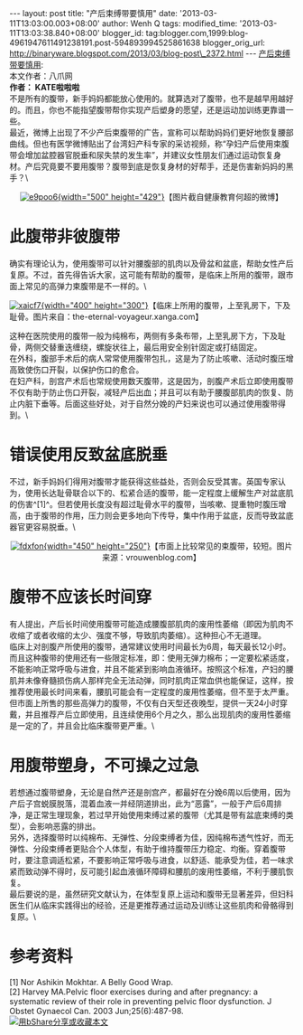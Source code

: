 --- layout: post title: "产后束缚带要慎用" date:
'2013-03-11T13:03:00.003+08:00' author: Wenh Q tags: modified\_time:
'2013-03-11T13:03:38.840+08:00' blogger\_id:
tag:blogger.com,1999:blog-4961947611491238191.post-594893994525861638
blogger\_orig\_url:
http://binaryware.blogspot.com/2013/03/blog-post\_2372.html ---
[产后束缚带要慎用](http://songshuhui.net/archives/79335):\
本文作者：八爪网\
**作者： KATE啦啦啦**\
不是所有的腹带，新手妈妈都能放心使用的。就算选对了腹带，也不是越早用越好的。而且，你也不能指望腹带帮你实现产后塑身的愿望，还是运动加训练更靠谱一些。\
最近，微博上出现了不少产后束腹带的广告，宣称可以帮助妈妈们更好地恢复腰部曲线。但也有医学微博贴出了台湾妇产科专家的采访视频，称“孕妇产后使用束腹带会增加盆腔器官脱垂和尿失禁的发生率”，并建议女性朋友们通过运动恢复身材。产后究竟要不要用腹带？腹带到底是恢复身材的好帮手，还是伤害新妈妈的黑手？\

<div style="text-align: center;">

[![](http://cdn.songshuhui.net/wp-content/uploads/2013/03/e9poo6.jpg "e9poo6"){width="500"
height="429"}](http://cdn.songshuhui.net/wp-content/uploads/2013/03/e9poo6.jpg)【图片截自健康教育何超的微博】

</div>

此腹带非彼腹带
==============

确实有理论认为，使用腹带可以针对腰腹部的肌肉以及骨盆和盆底，帮助女性产后复原。不过，首先得告诉大家，这可能有帮助的腹带，是临床上所用的腹带，跟市面上常见的高弹力束腹带是不一样的。\

<div style="text-align: left;">

[![](http://cdn.songshuhui.net/wp-content/uploads/2013/03/xaicf7.jpg "xaicf7"){width="400"
height="300"}](http://cdn.songshuhui.net/wp-content/uploads/2013/03/xaicf7.jpg)【临床上所用的腹带，上至乳房下，下及耻骨。图片来自：the-eternal-voyageur.xanga.com】

</div>

这种在医院使用的腹带一般为纯棉布，两侧有多条布带，上至乳房下方，下及耻骨，两侧交替重迭缠绕，螺旋状往上，最后用安全别针固定或打结固定。\
在外科，腹部手术后的病人常常使用腹带包扎，这是为了防止咳嗽、活动时腹压增高致使伤口开裂，以保护伤口的愈合。\
在妇产科，剖宫产术后也常规使用数天腹带，这是因为，剖腹产术后立即使用腹带不仅有助于防止伤口开裂，减轻产后出血；并且可以有助于腰腹部肌肉的恢复、防止内脏下垂等。后面这些好处，对于自然分娩的产妇来说也可以通过使用腹带得到。\

错误使用反致盆底脱垂
====================

不过，新手妈妈们得用对腹带才能获得这些益处，否则会反受其害。英国专家认为，使用长达耻骨联合以下的、松紧合适的腹带，能一定程度上缓解生产对盆底肌的伤害^\[1\]^。但若使用长度没有超过耻骨水平的腹带，当咳嗽、提重物时腹压增高，由于腹带的作用，压力则会更多地向下传导，集中作用于盆底，反而导致盆底器官更容易脱垂。\

<div style="text-align: center;">

[![](http://cdn.songshuhui.net/wp-content/uploads/2013/03/fdxfon.jpg "fdxfon"){width="450"
height="250"}](http://cdn.songshuhui.net/wp-content/uploads/2013/03/fdxfon.jpg)【市面上比较常见的束腹带，较短。图片来源：vrouwenblog.com】

</div>

腹带不应该长时间穿
==================

有人提出，产后长时间使用腹带可能造成腰腹部肌肉的废用性萎缩（即因为肌肉不收缩了或者收缩的太少、强度不够，导致肌肉萎缩）。这种担心不无道理。\
临床上对剖腹产所使用的腹带，通常建议使用时间最长为6周，每天最长12小时。而且这种腹带的使用还有一些限定标准，即：使用无弹力棉布；一定要松紧适度，不能影响正常呼吸与进食，并且不能紧到影响血液循环。按照这个标准，产妇的腰肌并未像脊髓损伤病人那样完全无法动弹，同时肌肉正常血供也能保证，这样，按推荐使用最长时间来看，腰肌可能会有一定程度的废用性萎缩，但不至于太严重。\
但市面上所售的那些高弹力的腹带，不仅有白天型还夜晚型，提供一天24小时穿戴，并且推荐产后立即使用，且连续使用6个月之久，那么出现肌肉的废用性萎缩是一定的了，并且会比临床腹带更严重。\

用腹带塑身，不可操之过急
========================

若想通过腹带塑身，无论是自然产还是剖宫产，都最好在分娩6周以后使用，因为产后子宫蜕膜脱落，混着血液一并经阴道排出，此为“恶露”，一般于产后6周排净，是正常生理现象，若过早开始使用束缚过紧的腹带（尤其是带有盆底束缚的类型），会影响恶露的排出。\
另外，选择腹带时以纯棉布、无弹性、分段束缚者为佳，因纯棉布透气性好，而无弹性、分段束缚者更贴合个人体型，有助于维持腹带压力稳定、均衡。穿着腹带时，要注意调适松紧，不要影响正常呼吸与进食，以舒适、能承受为佳，若一味求紧而致动弹不得时，反可能引起血液循环障碍和腰肌的废用性萎缩，不利于腰肌恢复。\
最后要说的是，虽然研究文献认为，在体型复原上运动和腹带无显著差异，但妇科医生们从临床实践得出的经验，还是更推荐通过运动及训练让这些肌肉和骨骼得到复原。\

参考资料
========

\[1\] Nor Ashikin Mokhtar. A Belly Good Wrap.\
\[2\] Harvey MA.Pelvic floor exercises during and after pregnancy: a
systematic review of their role in preventing pelvic floor dysfunction.
J Obstet Gynaecol Can. 2003 Jun;25(6):487-98.\
[![用bShare分享或收藏本文](http://static.bshare.cn/frame/images/button_custom1-zh.gif)](http://www.bshare.cn/share?url=http%3A%2F%2Fsongshuhui.net%2Farchives%2F79335&title=%E4%BA%A7%E5%90%8E%E6%9D%9F%E7%BC%9A%E5%B8%A6%E8%A6%81%E6%85%8E%E7%94%A8 "用bShare分享或收藏本文")
